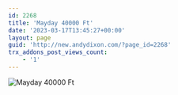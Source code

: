 ```yaml
---
id: 2268
title: 'Mayday 40000 Ft'
date: '2023-03-17T13:45:27+00:00'
layout: page
guid: 'http://new.andydixon.com/?page_id=2268'
trx_addons_post_views_count:
    - '1'
---
```


![Mayday 40000 Ft](https://i0.wp.com/assets.g8x2.ldn.idrivee2-23.com/posters/Mayday%2040000%20Ft%2001.jpg?w=1200&ssl=1 "Mayday 40000 Ft")